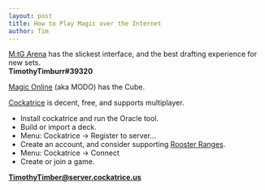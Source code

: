 ```yaml
---
layout: post
title: How to Play Magic over the Internet
author: Tim
---
```


[M:tG Arena](https://magic.wizards.com/en/mtgarena) has the slickest interface, and the best drafting experience for new sets.  
**TimothyTimburr#39320**

[Magic Online](https://magic.wizards.com/en/mtgo) (aka MODO) has the Cube.  

[Cockatrice](https://cockatrice.github.io/) is decent, free, and supports multiplayer.  
* Install cockatrice and run the Oracle tool.
* Build or import a deck.
* Menu: Cockatrice -> Register to server... 
* Create an account, and consider supporting [Rooster Ranges](https://cockatrice.us/index.php).
* Menu: Cockatrice -> Connect
* Create or join a game.

**TimothyTimber@server.cockatrice.us**